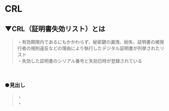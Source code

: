 # CRL

## ▼CRL（証明書失効リスト）とは
>・有効期限内であるにもかかわらず、秘密鍵の漏洩、紛失、証明書の被発行者の規則違反などの理由により執行したデジタル証明書が列挙されたリスト<br>
>・失効した証明書のシリアル番号と失効日時が登録されている<br>
<br>

### ●見出し
>・<br>
>・<br>
<br>
